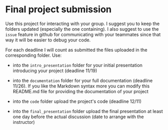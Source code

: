 # Final project submission


Use this project for interacting with your group. I suggest you to keep the folders updated (especially the one containing). I also suggest to use the `issue` feature in github for communicating with your teammates since that way it will be easier to debug your code.

For each deadline I will count as submitted the files uploaded in the corresponding folder. Use:

- into the `intro_presentation` folder for your initial presentation introducing your project (deadline 11/19)

- into the `documentation` folder for your full documentation (deadline 11/26). If you like the Markdown syntax more you can modify this README.md file for providing the documentation of your project

- into the `code` folder upload the project's code (deadline 12/11)

- into the `final_presentation` folder upload the final presentation at least one day before the actual discussion (date to arrange with the instructor)
